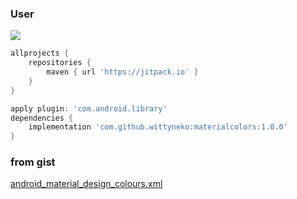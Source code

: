 ### User

[![](https://jitpack.io/v/wittyneko/materialcolors.svg)](https://jitpack.io/#wittyneko/materialcolors)

```gradle
allprojects {
    repositories {
        maven { url 'https://jitpack.io' }
    }
}

apply plugin: 'com.android.library'
dependencies {
    implementation 'com.github.wittyneko:materialcolors:1.0.0'
}
```

### from gist

[android_material_design_colours.xml](https://gist.github.com/daniellevass/b0b8cfa773488e138037)

